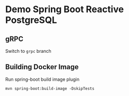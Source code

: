 # Demo Spring Boot Reactive PostgreSQL

## gRPC

Switch to `grpc` branch

## Building Docker Image

Run spring-boot build image plugin

`mvn spring-boot:build-image -DskipTests`
